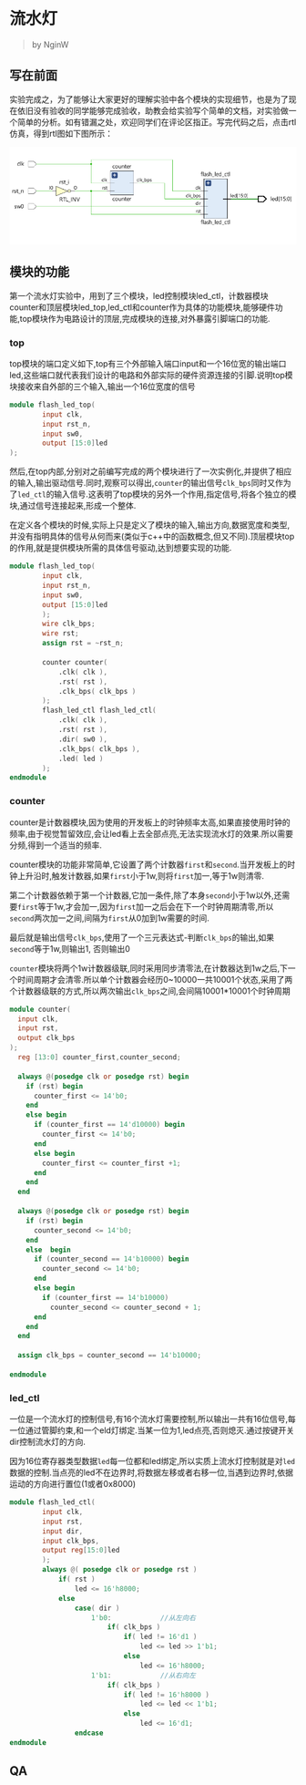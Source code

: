 # 流水灯

> by NginW

## 写在前面



实验完成之，为了能够让大家更好的理解实验中各个模块的实现细节，也是为了现在依旧没有验收的同学能够完成验收，助教会给实验写个简单的文档，对实验做一个简单的分析。如有错漏之处，欢迎同学们在评论区指正。写完代码之后，点击rtl仿真，得到rtl图如下图所示：

![image-20211123224510884](pic.asset/image-20211123224510884.png)



## 模块的功能

第一个流水灯实验中，用到了三个模块，led控制模块led_ctl，计数器模块counter和顶层模块led_top,led_ctl和counter作为具体的功能模块,能够硬件功能,top模块作为电路设计的顶层,完成模块的连接,对外暴露引脚端口的功能.

### top

top模块的端口定义如下,top有三个外部输入端口input和一个16位宽的输出端口led,这些端口就代表我们设计的电路和外部实际的硬件资源连接的引脚.说明top模块接收来自外部的三个输入,输出一个16位宽度的信号

```verilog
module flash_led_top(
        input clk,
 	 	input rst_n,
 	 	input sw0,
 	 	output [15:0]led
);
```

然后,在top内部,分别对之前编写完成的两个模块进行了一次实例化,并提供了相应的输入,输出驱动信号.同时,观察可以得出,`counter`的输出信号`clk_bps`同时又作为了`led_ctl`的输入信号.这表明了top模块的另外一个作用,指定信号,将各个独立的模块,通过信号连接起来,形成一个整体.

在定义各个模块的时候,实际上只是定义了模块的输入,输出方向,数据宽度和类型,并没有指明具体的信号从何而来(类似于c++中的函数概念,但又不同).顶层模块top的作用,就是提供模块所需的具体信号驱动,达到想要实现的功能.

```verilog
module flash_led_top(
        input clk,
 	 	input rst_n,
 	 	input sw0,
 	 	output [15:0]led
 	 	);
 	 	wire clk_bps;
 	 	wire rst;
 	 	assign rst = ~rst_n;
 	 	
 	 	counter counter(
 	 		.clk( clk ),
 	 		.rst( rst ),
 	 		.clk_bps( clk_bps )
 	 	);
 	 	flash_led_ctl flash_led_ctl(
 	 		.clk( clk ),
 	 		.rst( rst ),
 	 		.dir( sw0 ),
 	 		.clk_bps( clk_bps ),
 	 		.led( led )
 	 	);
endmodule
```

### counter

counter是计数器模块,因为使用的开发板上的时钟频率太高,如果直接使用时钟的频率,由于视觉暂留效应,会让led看上去全部点亮,无法实现流水灯的效果.所以需要分频,得到一个适当的频率.

counter模块的功能非常简单,它设置了两个计数器`first`和`second`.当开发板上的时钟上升沿时,触发计数器,如果`first`小于1w,则将`first`加一,等于1w则清零.

第二个计数器依赖于第一个计数器,它加一条件,除了本身`second`小于1w以外,还需要`first`等于1w,才会加一,因为`first`加一之后会在下一个时钟周期清零,所以`second`两次加一之间,间隔为`first`从0加到1w需要的时间.

最后就是输出信号`clk_bps`,使用了一个三元表达式-判断`clk_bps`的输出,如果`second`等于1w,则输出1, 否则输出0

`counter`模块将两个1w计数器级联,同时采用同步清零法,在计数器达到1w之后,下一个时间周期才会清零.所以单个计数器会经历0~10000一共10001个状态,采用了两个计数器级联的方式,所以两次输出`clk_bps`之间,会间隔10001*10001个时钟周期

```verilog
module counter(
  input clk,
  input rst,
  output clk_bps
);
  reg [13:0] counter_first,counter_second;

  always @(posedge clk or posedge rst) begin
    if (rst) begin
      counter_first <= 14'b0;
    end
    else begin
      if (counter_first == 14'd10000) begin
        counter_first <= 14'b0;
      end
      else begin
        counter_first <= counter_first +1;
      end
    end
  end

  always @(posedge clk or posedge rst) begin
    if (rst) begin
      counter_second <= 14'b0;
    end
    else  begin      
      if (counter_second == 14'b10000) begin
        counter_second <= 14'b0;
      end
      else begin
        if (counter_first == 14'b10000) 
          counter_second <= counter_second + 1;
      end
    end
  end

  assign clk_bps = counter_second == 14'b10000;

endmodule
```

### led_ctl

一位是一个流水灯的控制信号,有16个流水灯需要控制,所以输出一共有16位信号,每一位通过管脚约束,和一个eld灯绑定.当某一位为1,led点亮,否则熄灭.通过按键开关dir控制流水灯的方向.

因为16位寄存器类型数据`led`每一位都和led绑定,所以实质上流水灯控制就是对`led`数据的控制.当点亮的led不在边界时,将数据左移或者右移一位,当遇到边界时,依据运动的方向进行置位(1或者0x8000)

```verilog
module flash_led_ctl(
 	 	input clk,
 	 	input rst,
 	 	input dir,
 	 	input clk_bps,
 	 	output reg[15:0]led
 	 	);
 	 	always @( posedge clk or posedge rst )
 	 		if( rst )
 	 			led <= 16'h8000;
 	 		else
 	 			case( dir )
 	 				1'b0:  			 //从左向右
 	 					if( clk_bps )
 	 				 		if( led != 16'd1 )
 	 							led <= led >> 1'b1;
 	 						else
 	 							led <= 16'h8000;
 	 				1'b1:  			 //从右向左
 	 			 		if( clk_bps )
 	 						if( led != 16'h8000 )
 	 							led <= led << 1'b1;
 	 						else
 	 							led <= 16'd1;
 	 			endcase
endmodule

```



## QA

